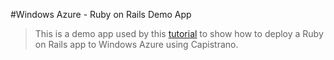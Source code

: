 #Windows Azure - Ruby on Rails Demo App

> This is a demo app used by this [tutorial](http://aka.ms/azureror) to show how to deploy a Ruby on Rails app to Windows Azure using Capistrano.
